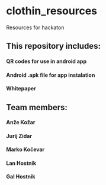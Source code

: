 # clothin_resources
Resources for hackaton

## This repository includes:
  #### QR codes for use in android app
  #### Android .apk file for app instalation
  #### Whitepaper

## Team members:
  #### Anže Kožar
  #### Jurij Zidar
  #### Marko Kočevar
  #### Lan Hostnik
  #### Gal Hostnik
